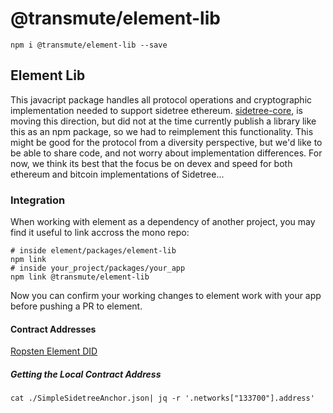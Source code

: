 # @transmute/element-lib

```
npm i @transmute/element-lib --save
```

## Element Lib

This javacript package handles all protocol operations and cryptographic implementation needed to support sidetree ethereum. [sidetree-core](https://github.com/decentralized-identity/sidetree/tree/master/lib), is moving this direction, but did not at the time currently publish a library like this as an npm package, so we had to reimplement this functionality. This might be good for the protocol from a diversity perspective, but we'd like to be able to share code, and not worry about implementation differences. For now, we think its best that the focus be on devex and speed for both ethereum and bitcoin implementations of Sidetree...

### Integration

When working with element as a dependency of another project, you may find it useful to link accross the mono repo:

```
# inside element/packages/element-lib
npm link
# inside your_project/packages/your_app
npm link @transmute/element-lib
```

Now you can confirm your working changes to element work with your app before pushing a PR to element.

#### Contract Addresses

[Ropsten Element DID](https://ropsten.etherscan.io/address/0xD49Da2b7C0A15f6ac5A856f026D68A9B9848D96f)

##### Getting the Local Contract Address

```
cat ./SimpleSidetreeAnchor.json| jq -r '.networks["133700"].address'
```
